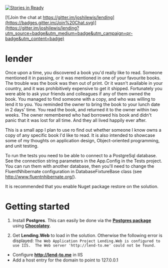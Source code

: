 [![Stories in Ready](https://badge.waffle.io/joshilewis/lending.png?label=ready&title=Ready)](https://waffle.io/joshilewis/lending)

[![Join the chat at https://gitter.im/joshilewis/lending](https://badges.gitter.im/Join%20Chat.svg)](https://gitter.im/joshilewis/lending?utm_source=badge&utm_medium=badge&utm_campaign=pr-badge&utm_content=badge)

lender
======

Once upon a time, you discovered a book you'd really like to read. Someone mentioned it in passing, or it was mentioned in one of your favourite books. The trouble was the book was then out of print. Or it wasn't available in your country, and it was prohibitively expensive to get it shipped. Fortunately you were able to ask your friends and colleagues if any of them owned the book. You managed to find someone with a copy, and who was willing to lend it to you. You reminded the owner to bring the book to your lunch date in 2 days' time. You read the book, and returned it to the owner within two weeks. The owner remembered who had borrowed his book and didn't panic that it was lost for all time. And they all lived happily ever after.

This is a small app I plan to use ro find out whether someone I know owns a copy of any specific book I'd like to read.
It is also intended to showcase some of my thoughts on application design, Object-oriented programming, and unit testing.

To run the tests you need to be able to connect to a PostgreSql database. See the connection string parameters in the App.Config in the Tests project.
You can run them with another database, then you'll need to change the FluentNhibernate configuration in DatabaseFixtureBase class (see http://www.fluentnhibernate.org/).

It is recommended that you enable Nuget package restore on the solution.

Getting started
===============

1. Install **Postgres**. This can easily be done via the **[Postgres package](https://chocolatey.org/packages/postgresql)** using [**Chocolatey**](https://chocolatey.org/).

2. Get **Lending.Web** to load in the solution. Otherwise the following error is displayed:
`The Web Application Project Lending.Web is configured to use IIS.  The Web server 'http://lend-to.me' could not be found.`
  - Configure **http://lend-to.me** in IIS
  - Add a host entry for the domain to point to 127.0.0.1